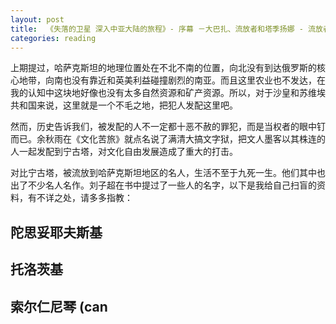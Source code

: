 ```yaml
---
layout: post
title:  《失落的卫星 深入中亚大陆的旅程》- 序幕 －大巴扎、流放者和塔季扬娜 - 流放者之地
categories: reading
---
```


上期提过，哈萨克斯坦的地理位置处在不北不南的位置，向北没有到达俄罗斯的核心地带，向南也没有靠近和英美利益碰撞剧烈的南亚。而且这里农业也不发达，在我的认知中这块地好像也没有太多自然资源和矿产资源。所以，对于沙皇和苏维埃共和国来说，这里就是一个不毛之地，把犯人发配这里吧。

然而，历史告诉我们，被发配的人不一定都十恶不赦的罪犯，而是当权者的眼中钉而已。余秋雨在《文化苦旅》就点名说了满清大搞文字狱，把文人墨客以其株连的人一起发配到宁古塔，对文化自由发展造成了重大的打击。

对比宁古塔，被流放到哈萨克斯坦地区的名人，生活不至于九死一生。他们其中也出了不少名人名作。刘子超在书中提过了一些人的名字，以下是我给自己扫盲的资料，有不详之处，请多多指教：

## 陀思妥耶夫斯基

## 托洛茨基

## 索尔仁尼琴 (can


<!--stackedit_data:
eyJoaXN0b3J5IjpbMTg2Nzk1NjA0Ml19
-->